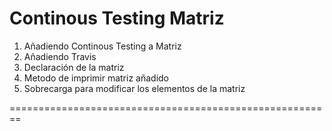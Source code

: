 Continous Testing Matriz
========================================================

1. Añadiendo Continous Testing a Matriz
2. Añadiendo Travis
3. Declaración de la matriz
4. Metodo de imprimir matriz añadido
5. Sobrecarga para modificar los elementos de la matriz

========================================================